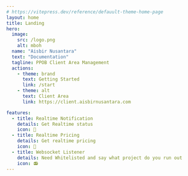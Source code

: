 ```yaml
---
# https://vitepress.dev/reference/defauult-theme-home-page
layout: home
title: Landing
hero:
  image:
    src: /logo.png
    alt: mboh
  name: "Aisbir Nusantara"
  text: "Documentation"
  tagline: PPOB Client Area Management
  actions:
    - theme: brand
      text: Getting Started
      link: /start
    - theme: alt
      text: Client Area
      link: https://client.aisbirnusantara.com

features:
  - title: Realtime Notification
    details: Get Realtime status
    icon: 🔔
  - title: Realtime Pricing
    details: Get realtime pricing
    icon: 🛒
  - title: Websocket Listener
    details: Need Whitelisted and say what project do you run out
    icon: 📻
---
```


